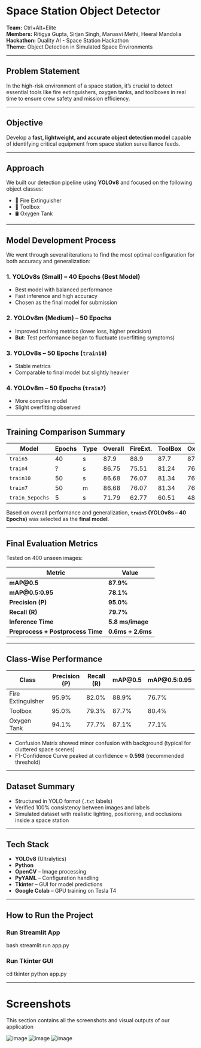 #  Space Station Object Detector

**Team:** Ctrl+Alt+Elite  
**Members:** Ritigya Gupta, Sirjan Singh, Manasvi Methi, Heeral Mandolia  
**Hackathon:** Duality AI - Space Station Hackathon  
**Theme:** Object Detection in Simulated Space Environments

---

##  Problem Statement

In the high-risk environment of a space station, it’s crucial to detect essential tools like fire extinguishers, oxygen tanks, and toolboxes in real time to ensure crew safety and mission efficiency.

---

##  Objective

Develop a **fast, lightweight, and accurate object detection model** capable of identifying critical equipment from space station surveillance feeds.

---

##  Approach

We built our detection pipeline using **YOLOv8** and focused on the following object classes:

- 🧯 Fire Extinguisher  
- 🧰 Toolbox  
- 🛢️ Oxygen Tank  

---

##  Model Development Process

We went through several iterations to find the most optimal configuration for both accuracy and generalization:

### 1.  YOLOv8s (Small) – 40 Epochs (Best Model)
- Best model with balanced performance  
- Fast inference and high accuracy  
- Chosen as the final model for submission

### 2. YOLOv8m (Medium) – 50 Epochs
- Improved training metrics (lower loss, higher precision)  
- **But**: Test performance began to fluctuate (overfitting symptoms)

### 3.  YOLOv8s – 50 Epochs (`train10`)
- Stable metrics  
- Comparable to final model but slightly heavier

### 4.  YOLOv8m – 50 Epochs (`train7`)
- More complex model  
- Slight overfitting observed

---

##  Training Comparison Summary

| Model          | Epochs | Type | Overall | FireExt. | ToolBox | OxyTank |
|----------------|--------|------|---------|----------|---------|---------|
| `train5`       | 40     | s    | 87.9    | 88.9     | 87.7    | 87.1    |
| `train4`       | ?      | s    | 86.75   | 75.51    | 81.24   | 76.03   |
| `train10`      | 50     | s    | 86.68   | 76.07    | 81.34   | 76.18   |
| `train7`       | 50     | m    | 86.68   | 76.07    | 81.34   | 76.18   |
| `train_5epochs`| 5      | s    | 71.79   | 62.77    | 60.51   | 48.96   |

 Based on overall performance and generalization, **`train5` (YOLOv8s – 40 Epochs)** was selected as the **final model**.

---

##  Final Evaluation Metrics

Tested on 400 unseen images:

| Metric                            | Value             |
| --------------------------------- | ----------------- |
| **mAP\@0.5**                      | **87.9%**         |
| **mAP\@0.5:0.95**                 | **78.1%**         |
| **Precision (P)**                 | **95.0%**         |
| **Recall (R)**                    | **79.7%**         |
| **Inference Time**                | **5.8 ms/image**  |
| **Preprocess + Postprocess Time** | **0.6ms + 2.6ms** |


---

##  Class-Wise Performance

| Class             | Precision (P) | Recall (R) | mAP\@0.5 | mAP\@0.5:0.95 |
| ----------------- | ------------- | ---------- | -------- | ------------- |
| Fire Extinguisher | 95.9%         | 82.0%      | 88.9%    | 76.7%         |
| Toolbox           | 95.0%         | 79.3%      | 87.7%    | 80.4%         |
| Oxygen Tank       | 94.1%         | 77.7%      | 87.1%    | 77.1%         |


-  Confusion Matrix showed minor confusion with background (typical for cluttered space scenes)  
-  F1-Confidence Curve peaked at confidence ≈ **0.598** (recommended threshold)

---

##  Dataset Summary

- Structured in YOLO format (`.txt` labels)  
- Verified 100% consistency between images and labels  
- Simulated dataset with realistic lighting, positioning, and occlusions inside a space station

---

##  Tech Stack

- **YOLOv8** (Ultralytics)  
- **Python**  
- **OpenCV** – Image processing  
- **PyYAML** – Configuration handling  
- **Tkinter** – GUI for model predictions  
- **Google Colab** – GPU training on Tesla T4

---

##  How to Run the Project

###  Run Streamlit App

bash
streamlit run app.py

###  Run Tkinter GUI
cd tkinter
python app.py

---
#  Screenshots
This section contains all the screenshots and visual outputs of our application


![image](https://github.com/user-attachments/assets/aa0109b1-6752-427b-a565-392da22e1b23)
![image](https://github.com/user-attachments/assets/8827521f-adc5-4a7c-abc5-0b56f6b08c28)
![image](https://github.com/user-attachments/assets/f5ad1346-9a35-4c74-85b6-41d4226a9173)
